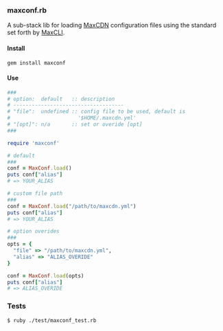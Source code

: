 ### maxconf.rb

A sub-stack lib for loading [MaxCDN](http://www.maxcdn.com/) configuration files using the standard set forth by [MaxCLI](https://github.com/MaxCDN/maxcli).

#### Install

```
gem install maxconf
```

#### Use

```ruby
###
# option:  default   :: description
# ------------------------------------
# "file":  undefined :: config file to be used, default is
#                      '$HOME/.maxcdn.yml'
# "[opt]": n/a       :: set or overide [opt]
###

require 'maxconf'

# default
###
conf = MaxConf.load()
puts conf["alias"]
# => YOUR_ALIAS

# custom file path
###
conf = MaxConf.load("/path/to/maxcdn.yml")
puts conf["alias"]
# => YOUR_ALIAS

# option overides
###
opts = {
  "file" => "/path/to/maxcdn.yml",
  "alias" => "ALIAS_OVERIDE"
}

conf = MaxConf.load(opts)
puts conf["alias"]
# => ALIAS_OVERIDE
```

### Tests

```
$ ruby ./test/maxconf_test.rb
```
